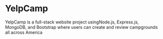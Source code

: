 # YelpCamp
YelpCamp is a full-stack website project usingNode.js, Express.js, MongoDB, and Bootstrap where users can create and review campgrounds all across America
